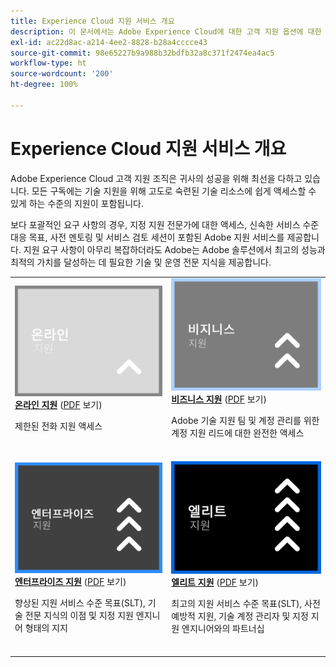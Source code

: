 ```yaml
---
title: Experience Cloud 지원 서비스 개요
description: 이 문서에서는 Adobe Experience Cloud에 대한 고객 지원 옵션에 대한 요약을 제공합니다. 온라인, 비즈니스, 엔터프라이즈, 엘리트 옵션을 포함합니다.
exl-id: ac22d8ac-a214-4ee2-8828-b28a4cccce43
source-git-commit: 98e65227b9a988b32bdfb32a8c371f2474ea4ac5
workflow-type: ht
source-wordcount: '200'
ht-degree: 100%

---
```


# Experience Cloud 지원 서비스 개요

Adobe Experience Cloud 고객 지원 조직은 귀사의 성공을 위해 최선을 다하고 있습니다. 모든 구독에는 기술 지원을 위해 고도로 숙련된 기술 리소스에 쉽게 액세스할 수 있게 하는 수준의 지원이 포함됩니다.

보다 포괄적인 요구 사항의 경우, 지정 지원 전문가에 대한 액세스, 신속한 서비스 수준 대응 목표, 사전 멘토링 및 서비스 검토 세션이 포함된 Adobe 지원 서비스를 제공합니다. 지원 요구 사항이 아무리 복잡하더라도 Adobe는 Adobe 솔루션에서 최고의 성능과 최적의 가치를 달성하는 데 필요한 기술 및 운영 전문 지식을 제공합니다.

<table style="table-layout:fixed">
<tr>
  <td>
    <a href="online.md">
    <img alt="온라인" src="assets/OnlineSupportThumbnail.png"/>
    </a>
    <div>
    <a href="online.md"><strong>온라인 지원</strong></a> (<a href="assets/OnlineSupportDatasheet.pdf" target="_blank">PDF</a> 보기)
    </div>
    <p>제한된 전화 지원 액세스</p>
    <br>
  </td>
  <td>
    <a href="business.md">
      <img alt="비즈니스" src="assets/BusinessSupportThumbnail.png">
    </a>
    <div>
    <a href="business.md"><strong>비즈니스 지원</strong></a> (<a href="assets/BusinessSupportDatasheet.pdf" target="_blank">PDF</a> 보기)
    </div>
    <p>Adobe 기술 지원 팀 및 계정 관리를 위한 계정 지원 리드에 대한 완전한 액세스</p>
    <br>
  </td>
</tr>
<tr>
  <td>
    <a href="enterprise.md">
    <img alt="엔터프라이즈" src="assets/EnterpriseSupportThumbnail.png"/>
    </a>
    <div>
    <a href="enterprise.md"><strong>엔터프라이즈 지원</strong></a> (<a href="assets/EnterpriseSupportDatasheet.pdf" target="_blank">PDF</a> 보기)
    </div>
    <p>향상된 지원 서비스 수준 목표(SLT), 기술 전문 지식의 이점 및 지정 지원 엔지니어 형태의 지지</p>
    <br>
  </td>
  <td>
    <a href="elite.md">
      <img alt="엘리트" src="assets/EliteSupportThumbnail.png">
    </a>
    <div>
    <a href="elite.md"><strong>엘리트 지원</strong></a> (<a href="assets/EliteSupportDatasheet.pdf" target="_blank">PDF</a> 보기)
    </div>
    <p>최고의 지원 서비스 수준 목표(SLT), 사전 예방적 지원, 기술 계정 관리자 및 지정 지원 엔지니어와의 파트너십</p>
    <br>
  </td>
</tr>
</table>
